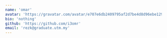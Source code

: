 ```yaml
---
name: 'omar'
avatar: 'https://gravatar.com/avatar/e707e6db2409795af2d7be4d8d96ebe129ce16dd04694277e698d698c31e5891.webp?size=256'
bio: 'nothing'
github: 'https://github.com/i3omr'
email: 'rezk@graduate.utm.my'
---
```

